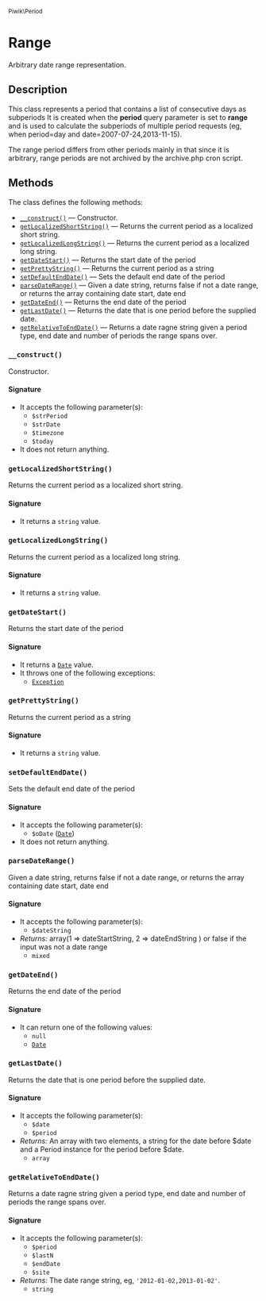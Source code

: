<small>Piwik\Period</small>

Range
=====

Arbitrary date range representation.

Description
-----------

This class represents a period that contains a list of consecutive days as subperiods
It is created when the **period** query parameter is set to **range** and is used
to calculate the subperiods of multiple period requests (eg, when period=day and
date=2007-07-24,2013-11-15).

The range period differs from other periods mainly in that since it is arbitrary,
range periods are not archived by the archive.php cron script.


Methods
-------

The class defines the following methods:

- [`__construct()`](#__construct) &mdash; Constructor.
- [`getLocalizedShortString()`](#getlocalizedshortstring) &mdash; Returns the current period as a localized short string.
- [`getLocalizedLongString()`](#getlocalizedlongstring) &mdash; Returns the current period as a localized long string.
- [`getDateStart()`](#getdatestart) &mdash; Returns the start date of the period
- [`getPrettyString()`](#getprettystring) &mdash; Returns the current period as a string
- [`setDefaultEndDate()`](#setdefaultenddate) &mdash; Sets the default end date of the period
- [`parseDateRange()`](#parsedaterange) &mdash; Given a date string, returns false if not a date range, or returns the array containing date start, date end
- [`getDateEnd()`](#getdateend) &mdash; Returns the end date of the period
- [`getLastDate()`](#getlastdate) &mdash; Returns the date that is one period before the supplied date.
- [`getRelativeToEndDate()`](#getrelativetoenddate) &mdash; Returns a date ragne string given a period type, end date and number of periods the range spans over.

<a name="__construct" id="__construct"></a>
<a name="__construct" id="__construct"></a>
### `__construct()`

Constructor.

#### Signature

- It accepts the following parameter(s):
    - `$strPeriod`
    - `$strDate`
    - `$timezone`
    - `$today`
- It does not return anything.

<a name="getlocalizedshortstring" id="getlocalizedshortstring"></a>
<a name="getLocalizedShortString" id="getLocalizedShortString"></a>
### `getLocalizedShortString()`

Returns the current period as a localized short string.

#### Signature

- It returns a `string` value.

<a name="getlocalizedlongstring" id="getlocalizedlongstring"></a>
<a name="getLocalizedLongString" id="getLocalizedLongString"></a>
### `getLocalizedLongString()`

Returns the current period as a localized long string.

#### Signature

- It returns a `string` value.

<a name="getdatestart" id="getdatestart"></a>
<a name="getDateStart" id="getDateStart"></a>
### `getDateStart()`

Returns the start date of the period

#### Signature

- It returns a [`Date`](../../Piwik/Date.md) value.
- It throws one of the following exceptions:
    - [`Exception`](http://php.net/class.Exception)

<a name="getprettystring" id="getprettystring"></a>
<a name="getPrettyString" id="getPrettyString"></a>
### `getPrettyString()`

Returns the current period as a string

#### Signature

- It returns a `string` value.

<a name="setdefaultenddate" id="setdefaultenddate"></a>
<a name="setDefaultEndDate" id="setDefaultEndDate"></a>
### `setDefaultEndDate()`

Sets the default end date of the period

#### Signature

- It accepts the following parameter(s):
    - `$oDate` ([`Date`](../../Piwik/Date.md))
- It does not return anything.

<a name="parsedaterange" id="parsedaterange"></a>
<a name="parseDateRange" id="parseDateRange"></a>
### `parseDateRange()`

Given a date string, returns false if not a date range, or returns the array containing date start, date end

#### Signature

- It accepts the following parameter(s):
    - `$dateString`
- _Returns:_ array(1 => dateStartString, 2 => dateEndString ) or false if the input was not a date range
    - `mixed`

<a name="getdateend" id="getdateend"></a>
<a name="getDateEnd" id="getDateEnd"></a>
### `getDateEnd()`

Returns the end date of the period

#### Signature

- It can return one of the following values:
    - `null`
    - [`Date`](../../Piwik/Date.md)

<a name="getlastdate" id="getlastdate"></a>
<a name="getLastDate" id="getLastDate"></a>
### `getLastDate()`

Returns the date that is one period before the supplied date.

#### Signature

- It accepts the following parameter(s):
    - `$date`
    - `$period`
- _Returns:_ An array with two elements, a string for the date before $date and a Period instance for the period before $date.
    - `array`

<a name="getrelativetoenddate" id="getrelativetoenddate"></a>
<a name="getRelativeToEndDate" id="getRelativeToEndDate"></a>
### `getRelativeToEndDate()`

Returns a date ragne string given a period type, end date and number of periods the range spans over.

#### Signature

- It accepts the following parameter(s):
    - `$period`
    - `$lastN`
    - `$endDate`
    - `$site`
- _Returns:_ The date range string, eg, `'2012-01-02,2013-01-02'`.
    - `string`

